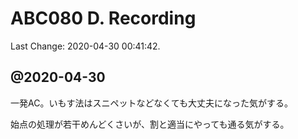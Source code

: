 # ABC080 D. Recording

Last Change: 2020-04-30 00:41:42.

## @2020-04-30

一発AC。いもす法はスニペットなどなくても大丈夫になった気がする。

始点の処理が若干めんどくさいが、割と適当にやっても通る気がする。

